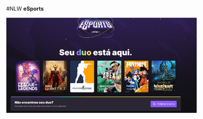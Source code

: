 #NLW **eSports**


<img src="https://github.com/josealves380/NLWeSports_Web/blob/main/public/pagina.png" alt="">
